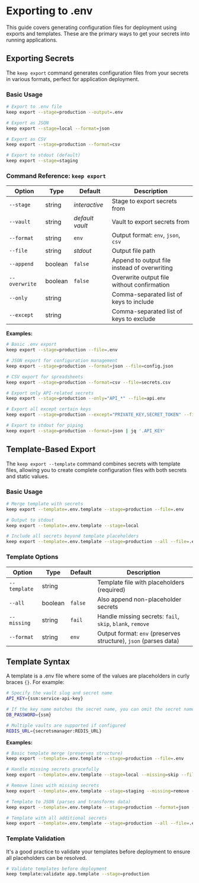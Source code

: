 # Exporting to .env

This guide covers generating configuration files for deployment using exports and templates. These are the primary ways to get your secrets into running applications.

## Exporting Secrets

The `keep export` command generates configuration files from your secrets in various formats, perfect for application deployment.

### Basic Usage

```bash
# Export to .env file
keep export --stage=production --output=.env

# Export as JSON
keep export --stage=local --format=json

# Export as CSV
keep export --stage=production --format=csv

# Export to stdout (default)
keep export --stage=staging
```

### Command Reference: `keep export`

| Option        | Type    | Default | Description |
|---------------|---------|---------|-------------|
| `--stage`     | string  | *interactive* | Stage to export secrets from |
| `--vault`     | string  | *default vault* | Vault to export secrets from |
| `--format`    | string  | `env` | Output format: `env`, `json`, `csv` |
| `--file`      | string  | *stdout* | Output file path |
| `--append`    | boolean | `false` | Append to output file instead of overwriting |
| `--overwrite` | boolean | `false` | Overwrite output file without confirmation |
| `--only`      | string  | | Comma-separated list of keys to include |
| `--except`    | string  | | Comma-separated list of keys to exclude |

**Examples:**
```bash
# Basic .env export
keep export --stage=production --file=.env

# JSON export for configuration management
keep export --stage=production --format=json --file=config.json

# CSV export for spreadsheets
keep export --stage=production --format=csv --file=secrets.csv

# Export only API-related secrets
keep export --stage=production --only="API_*" --file=api.env

# Export all except certain keys
keep export --stage=production --except="PRIVATE_KEY,SECRET_TOKEN" --file=.env

# Export to stdout for piping
keep export --stage=production --format=json | jq '.API_KEY'
```

## Template-Based Export

The `keep export --template` command combines secrets with template files, allowing you to create complete configuration files with both secrets and static values.

### Basic Usage

```bash
# Merge template with secrets
keep export --template=.env.template --stage=production --file=.env

# Output to stdout
keep export --template=.env.template --stage=local

# Include all secrets beyond template placeholders
keep export --template=.env.template --stage=production --all --file=.env
```

### Template Options

| Option | Type | Default | Description |
|--------|------|---------|-------------|
| `--template` | string | | Template file with placeholders (required) |
| `--all` | boolean | `false` | Also append non-placeholder secrets |
| `--missing` | string | `fail` | Handle missing secrets: `fail`, `skip`, `blank`, `remove` |
| `--format` | string | `env` | Output format: `env` (preserves structure), `json` (parses data) |

## Template Syntax

A template is a .env file where some of the values are placeholders in curly braces `{}`. For example:

```bash
# Specify the vault slug and secret name
API_KEY={ssm:service-api-key}

# If the key name matches the secret name, you can omit the secret name
DB_PASSWORD={ssm}

# Multiple vaults are supported if configured
REDIS_URL={secretsmanager:REDIS_URL}
```

**Examples:**
```bash
# Basic template merge (preserves structure)
keep export --template=.env.template --stage=production --file=.env

# Handle missing secrets gracefully
keep export --template=.env.template --stage=local --missing=skip --file=.env

# Remove lines with missing secrets
keep export --template=.env.template --stage=staging --missing=remove --file=.env

# Template to JSON (parses and transforms data)
keep export --template=.env.template --stage=production --format=json --file=config.json

# Template with all additional secrets
keep export --template=.env.template --stage=production --all --file=.env
```

### Template Validation

It's a good practice to validate your templates before deployment to ensure all placeholders can be resolved.

```bash
# Validate templates before deployment
keep template:validate app.template --stage=production
```

<!-- Future enhancement: Cache Export
## Cache Export

The export command can also create encrypted cache files for Laravel integration using the `--cache` flag:

```bash
# Export secrets to encrypted cache file
keep export --stage=production --cache

# Export from specific vaults to cache
keep export --stage=production --vault=ssm,secretsmanager --cache

# Cache with filters
keep export --stage=production --only="API_*,DB_*" --cache
```

The `--cache` flag creates an encrypted `.keep.php` file in `.keep/cache/` and updates your `.env` file with the required `KEEP_CACHE_KEY_PART` for decryption.
-->